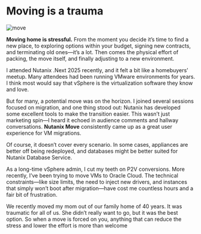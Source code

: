 
# Moving is a trauma


![move](https://raoconnor.github.io/docs/assets/images/move.png)



**Moving home is stressful.** From the moment you decide it’s time to find a new place, to exploring options within your budget, signing new contracts, and terminating old ones—it’s a lot. Then comes the physical effort of packing, the move itself, and finally adjusting to a new environment.

I attended Nutanix .Next 2025 recently, and it felt a bit like a homebuyers’ meetup. Many attendees had been running VMware environments for years. I think most would say that vSphere is the virtualization software they know and love.

But for many, a potential move was on the horizon. I joined several sessions focused on migration, and one thing stood out: Nutanix has developed some excellent tools to make the transition easier. This wasn’t just marketing spin—I heard it echoed in audience comments and hallway conversations. **Nutanix Move** consistently came up as a great user experience for VM migrations.

Of course, it doesn’t cover every scenario. In some cases, appliances are better off being redeployed, and databases might be better suited for Nutanix Database Service.

As a long-time vSphere admin, I cut my teeth on P2V conversions. More recently, I’ve been trying to move VMs to Oracle Cloud. The technical constraints—like size limits, the need to inject new drivers, and instances that simply won’t boot after migration—have cost me countless hours and a fair bit of frustration.

We recently moved my mom out of our family home of 40 years. It was traumatic for all of us. She didn’t really want to go, but it was the best option. So when a move is forced on you, anything that can reduce the stress and lower the effort is more than welcome

